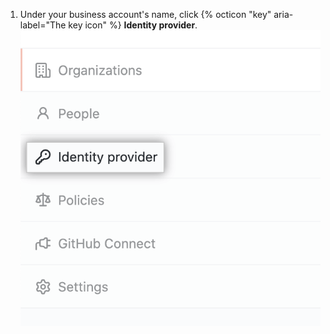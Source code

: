 1. Under your business account's name, click {% octicon "key" aria-label="The key icon" %} **Identity provider**. !["Identity provider" tab in enterprise sidebar](/assets/images/help/enterprises/enterprise-account-identity-provider-tab.png)